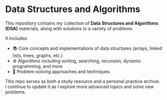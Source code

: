 # Data Structures and Algorithms

This repository contains my collection of **Data Structures and Algorithms (DSA)** materials, along with solutions to a variety of problems.

It includes:
- 📚 Core concepts and implementations of data structures (arrays, linked lists, trees, graphs, etc.)
- ⚙️ Algorithms including sorting, searching, recursion, dynamic programming, and more
- 🧠 Problem-solving approaches and techniques

This repo serves as both a study resource and a personal practice archive.  
I continue to update it as I explore more advanced topics and solve new problems.
